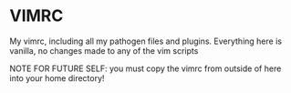 # VIMRC
My vimrc, including all my pathogen files and plugins. Everything here is vanilla, no changes made to any of the vim scripts

NOTE FOR FUTURE SELF:
you must copy the vimrc from outside of here into your home directory!
